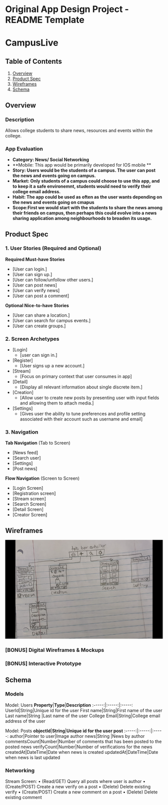 Original App Design Project - README Template
===

# CampusLive

## Table of Contents
1. [Overview](#Overview)
1. [Product Spec](#Product-Spec)
1. [Wireframes](#Wireframes)
2. [Schema](#Schema)

## Overview
### Description
Allows college students to share news, resources and events within the college.

### App Evaluation
- **Category: News/ Social Networking**
- **Mobile: This app would be primarily developed for IOS mobile **
- **Story: Users would be the students of a campus. The user can post the news and events going on campus.**
- **Market: Only students of a campus could choose to use this app, and to keep it a safe environemnt, students would need to verify their college email address.**
- **Habit: The app could be used as often as the user wants depending on the news and events going on cmapus**
- **Scope:First we would start with the students to share the news among their friends on campus, then perhaps this could evolve into a news sharing application among neighbourhoods to broaden its usage.**

## Product Spec

### 1. User Stories (Required and Optional)

**Required Must-have Stories**

* [User can login.]
* [User can sign up.]
* [User can follow/unfollow other users.]
* [User can post news]
* [User can verify news]
* [User can post a comment]

**Optional Nice-to-have Stories**

* [User can share a location.]
* [User can search for campus events.]
* [User can create groups.]


### 2. Screen Archetypes

* [Login]
   * [user can sign in.]
* [Register]
   * [User signs up a new account.]
* [Stream]
   * [Focus on primary context that user consumes in app]
* [Detail]
   * [Display all relevant information about single discrete item.]
* [Creation]
   * [Allow user to create new posts by presenting user with input fields and allowing them to attach media.]
* [Settings]
   * [Gives user the ability to tune preferences and profile setting associated with their account such as username and email]

### 3. Navigation

**Tab Navigation** (Tab to Screen)

* [News feed]
* [Search user]
* [Settings]
* [Post news]

**Flow Navigation** (Screen to Screen)

* [Login Screen]
* [Registration screen]
* [Stream screen]
* [Search Screen]
* [Detail Screen]
* [Creator Screen]

## Wireframes
<img src="https://github.com/CampusLives/CampusLive/blob/main/wireframes.png" width=600>

### [BONUS] Digital Wireframes & Mockups

### [BONUS] Interactive Prototype

## Schema 

### Models
Model: Users
**Property**|**Type**|**Description**
:-----:|:-----:|:-----:
UserId|String|Unique id for the user 
First name|String|First name of the user
Last name|String |Last name of the user
College Email|String|College email address of the user 

Model: Posts
**objectId**|**String**|**Unique id for the user post**
:-----:|:-----:|:-----:
author|Pointer to user|Image author
news|String |News by author
commentsCount|Number|Number of comments that has been posted to the posted news
verifyCount|Number|Number of verifications for the news
createdAt|DateTime|Date when news is created
updatedAt|DateTime|Date when news is last updated

### Networking
Stream Screen:
•    (Read/GET) Query all posts where user is author
•    (Create/POST) Create a new verify on a post
•    (Delete) Delete existing verify
•    (Create/POST) Create a new comment on a post
•    (Delete) Delete existing comment




